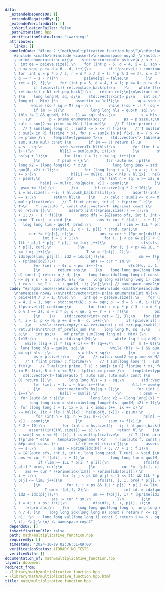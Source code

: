```yaml
---
data:
  _extendedDependsOn: []
  _extendedRequiredBy: []
  _extendedVerifiedWith: []
  _isVerificationFailed: false
  _pathExtension: hpp
  _verificationStatusIcon: ':warning:'
  attributes:
    links: []
  bundledCode: "#line 2 \"math/multiplicative_function.hpp\"\n\n#include <vector>\n\
    #include <cmath>\n#include <cassert>\n\nnamespace noya2 {\n\nstd::vector<int>\
    \ prime_enumerate(int N){\n    std::vector<bool> psieve(N / 3 + 1, true);\n  \
    \  int qe = psieve.size();\n    for (int p = 5, d = 4, i = 1, sqn = std::sqrt(N);\
    \ p <= sqn; p += d = 6 - d, i++){\n        if (!psieve[i]) continue;\n       \
    \ for (int q = p * p / 3, r = d * p / 3 + (d * p % 3 == 2), s = 2 * p; q < qe;\
    \ q += r = s - r){\n            psieve[q] = false;\n        }\n    }\n    std::vector<int>\
    \ ret = {2, 3};\n    for (int p = 5, d = 4, i = 1; p <= N; p += d = 6 - d, i++){\n\
    \        if (psieve[i]) ret.emplace_back(p);\n    }\n    while (!ret.empty() &&\
    \ ret.back() > N) ret.pop_back();\n    return ret;\n}\n\nstruct mf_prefix_sum\
    \ {\n    long long M, sq, s;\n    std::vector<int> p;\n    int ps;\n    mf_prefix_sum(long\
    \ long m) : M(m) {\n        assert(m <= 1e15);\n        sq = std::sqrt(M);\n \
    \       while (sq * sq > M) sq--;\n        while ((sq + 1) * (sq + 1) <= M) sq++;\n\
    \        if (m != 0){\n            long long hls = quo(M, sq);\n            while\
    \ (hls != 1 && quo(M, hls - 1) == sq) hls--;\n            s = hls + sq;\n    \
    \    }\n        p = prime_enumerate(sq);\n        ps = p.size();\n    }\n    //\
    \ calc : sum[2 <= prime <= M/i] f(prime)\n    // T f(int prime) : f(prime)\n \
    \   // T sum(long long r) : sum[2 <= x <= r] f(x)\n    // T mul(int prime, T s)\
    \ : sum[x in R] f(prime * x), for s = sum[x in R] f(x), R = { x <= M/i | lpf(x)\
    \ >= prime }\n    template<typename T>\n    std::vector<T> table(auto f, auto\
    \ sum, auto mul) const {\n        if (M == 0) return {};\n        long long hls\
    \ = s - sq;\n        std::vector<T> hl(hls);\n        for (int i = 1; i < hls;\
    \ i++){\n            hl[i] = sum(quo(M, i));\n        }\n        std::vector<T>\
    \ hs(sq + 1);\n        for (int i = 1; i <= sq; i++){\n            hs[i] = sum(i);\n\
    \        }\n        T psum = {};\n        for (auto &x : p){\n            long\
    \ long x2 = (long long)(x) * x;\n            long long imax = std::min<long long>(hls,\
    \ quo(M, x2) + 1);\n            for (long long i = 1, ix = x; i < imax; i++, ix\
    \ += x){\n                hl[i] -= mul(x, (ix < hls ? hl[ix] : hs[quo(M, ix)])\
    \ - psum);\n            }\n            for (int n = sq; n >= x2; n--){\n     \
    \           hs[n] -= mul(x, hs[quo(n, x)] - psum);\n            }\n          \
    \  psum += f(x);\n        }\n        hl.reserve(sq * 2 + 10);\n        for (int\
    \ i = hs.size(); --i; ) hl.push_back(hs[i]);\n        assert((int)(hl.size())\
    \ == s);\n        return hl;\n    }\n    // calc : sum[1 <= x <= M] f(x), f is\
    \ multiplicative\n    // T f(int prime, int e) : f(prime ^ e)\n    template<typename\
    \ T>\n    T run(auto f, const std::vector<T> &Fprime) const {\n        if (M ==\
    \ 0) return {};\n        assert((int)(Fprime.size()) == s);\n        T ans = Fprime[idx(M)]\
    \ + 1; // + 1 : f(1)\n        auto dfs = [&](auto sfs, int i, int c, long long\
    \ prod, T cur) -> void {\n            ans += cur * f(p[i], c + 1);\n         \
    \   long long lim = quo(M, prod);\n            if (lim >= 1LL * p[i] * p[i]){\n\
    \                sfs(sfs, i, c + 1, p[i] * prod, cur);\n            }\n      \
    \      cur *= f(p[i], c);\n            ans += cur * (Fprime[idx(lim)] - Fprime[idx(p[i])]);\n\
    \            int j = i + 1;\n            for (; j < ps && p[j] < (1 << 21) &&\
    \ 1LL * p[j] * p[j] * p[j] <= lim; j++){\n                sfs(sfs, j, 1, prod\
    \ * p[j], cur);\n            }\n            for (; j < ps && 1LL * p[j] * p[j]\
    \ <= lim; j++){\n                T sm = f(p[j], 2);\n                int id1 =\
    \ idx(quo(lim, p[j])), id2 = idx(p[j]);\n                sm += f(p[j], 1) * (Fprime[id1]\
    \ - Fprime[id2]);\n                ans += cur * sm;\n            }\n        };\n\
    \        for (int i = 0; i < ps; i++){\n            dfs(dfs, i, 1, p[i], 1);\n\
    \        }\n        return ans;\n    }\n    long long quo(long long n, long long\
    \ d) const { return n / d; }\n    long long idx(long long n) const { return n\
    \ <= sq ? s - n : quo(M, n); }\n    long long val(long long i) const { return\
    \ i >= s - sq ? s - i : quo(M, i); }\n};\n\n} // namespace noya2\n"
  code: "#pragma once\n\n#include <vector>\n#include <cmath>\n#include <cassert>\n\
    \nnamespace noya2 {\n\nstd::vector<int> prime_enumerate(int N){\n    std::vector<bool>\
    \ psieve(N / 3 + 1, true);\n    int qe = psieve.size();\n    for (int p = 5, d\
    \ = 4, i = 1, sqn = std::sqrt(N); p <= sqn; p += d = 6 - d, i++){\n        if\
    \ (!psieve[i]) continue;\n        for (int q = p * p / 3, r = d * p / 3 + (d *\
    \ p % 3 == 2), s = 2 * p; q < qe; q += r = s - r){\n            psieve[q] = false;\n\
    \        }\n    }\n    std::vector<int> ret = {2, 3};\n    for (int p = 5, d =\
    \ 4, i = 1; p <= N; p += d = 6 - d, i++){\n        if (psieve[i]) ret.emplace_back(p);\n\
    \    }\n    while (!ret.empty() && ret.back() > N) ret.pop_back();\n    return\
    \ ret;\n}\n\nstruct mf_prefix_sum {\n    long long M, sq, s;\n    std::vector<int>\
    \ p;\n    int ps;\n    mf_prefix_sum(long long m) : M(m) {\n        assert(m <=\
    \ 1e15);\n        sq = std::sqrt(M);\n        while (sq * sq > M) sq--;\n    \
    \    while ((sq + 1) * (sq + 1) <= M) sq++;\n        if (m != 0){\n          \
    \  long long hls = quo(M, sq);\n            while (hls != 1 && quo(M, hls - 1)\
    \ == sq) hls--;\n            s = hls + sq;\n        }\n        p = prime_enumerate(sq);\n\
    \        ps = p.size();\n    }\n    // calc : sum[2 <= prime <= M/i] f(prime)\n\
    \    // T f(int prime) : f(prime)\n    // T sum(long long r) : sum[2 <= x <= r]\
    \ f(x)\n    // T mul(int prime, T s) : sum[x in R] f(prime * x), for s = sum[x\
    \ in R] f(x), R = { x <= M/i | lpf(x) >= prime }\n    template<typename T>\n \
    \   std::vector<T> table(auto f, auto sum, auto mul) const {\n        if (M ==\
    \ 0) return {};\n        long long hls = s - sq;\n        std::vector<T> hl(hls);\n\
    \        for (int i = 1; i < hls; i++){\n            hl[i] = sum(quo(M, i));\n\
    \        }\n        std::vector<T> hs(sq + 1);\n        for (int i = 1; i <= sq;\
    \ i++){\n            hs[i] = sum(i);\n        }\n        T psum = {};\n      \
    \  for (auto &x : p){\n            long long x2 = (long long)(x) * x;\n      \
    \      long long imax = std::min<long long>(hls, quo(M, x2) + 1);\n          \
    \  for (long long i = 1, ix = x; i < imax; i++, ix += x){\n                hl[i]\
    \ -= mul(x, (ix < hls ? hl[ix] : hs[quo(M, ix)]) - psum);\n            }\n   \
    \         for (int n = sq; n >= x2; n--){\n                hs[n] -= mul(x, hs[quo(n,\
    \ x)] - psum);\n            }\n            psum += f(x);\n        }\n        hl.reserve(sq\
    \ * 2 + 10);\n        for (int i = hs.size(); --i; ) hl.push_back(hs[i]);\n  \
    \      assert((int)(hl.size()) == s);\n        return hl;\n    }\n    // calc\
    \ : sum[1 <= x <= M] f(x), f is multiplicative\n    // T f(int prime, int e) :\
    \ f(prime ^ e)\n    template<typename T>\n    T run(auto f, const std::vector<T>\
    \ &Fprime) const {\n        if (M == 0) return {};\n        assert((int)(Fprime.size())\
    \ == s);\n        T ans = Fprime[idx(M)] + 1; // + 1 : f(1)\n        auto dfs\
    \ = [&](auto sfs, int i, int c, long long prod, T cur) -> void {\n           \
    \ ans += cur * f(p[i], c + 1);\n            long long lim = quo(M, prod);\n  \
    \          if (lim >= 1LL * p[i] * p[i]){\n                sfs(sfs, i, c + 1,\
    \ p[i] * prod, cur);\n            }\n            cur *= f(p[i], c);\n        \
    \    ans += cur * (Fprime[idx(lim)] - Fprime[idx(p[i])]);\n            int j =\
    \ i + 1;\n            for (; j < ps && p[j] < (1 << 21) && 1LL * p[j] * p[j] *\
    \ p[j] <= lim; j++){\n                sfs(sfs, j, 1, prod * p[j], cur);\n    \
    \        }\n            for (; j < ps && 1LL * p[j] * p[j] <= lim; j++){\n   \
    \             T sm = f(p[j], 2);\n                int id1 = idx(quo(lim, p[j])),\
    \ id2 = idx(p[j]);\n                sm += f(p[j], 1) * (Fprime[id1] - Fprime[id2]);\n\
    \                ans += cur * sm;\n            }\n        };\n        for (int\
    \ i = 0; i < ps; i++){\n            dfs(dfs, i, 1, p[i], 1);\n        }\n    \
    \    return ans;\n    }\n    long long quo(long long n, long long d) const { return\
    \ n / d; }\n    long long idx(long long n) const { return n <= sq ? s - n : quo(M,\
    \ n); }\n    long long val(long long i) const { return i >= s - sq ? s - i : quo(M,\
    \ i); }\n};\n\n} // namespace noya2"
  dependsOn: []
  isVerificationFile: false
  path: math/multiplicative_function.hpp
  requiredBy: []
  timestamp: '2024-10-09 02:36:31+09:00'
  verificationStatus: LIBRARY_NO_TESTS
  verifiedWith: []
documentation_of: math/multiplicative_function.hpp
layout: document
redirect_from:
- /library/math/multiplicative_function.hpp
- /library/math/multiplicative_function.hpp.html
title: math/multiplicative_function.hpp
---
```

